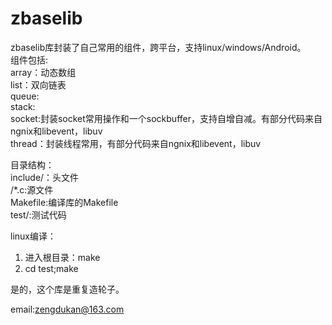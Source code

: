 # zbaselib

zbaselib库封装了自己常用的组件，跨平台，支持linux/windows/Android。  
组件包括:  
array：动态数组  
list：双向链表  
queue:  
stack:    
socket:封装socket常用操作和一个sockbuffer，支持自增自减。有部分代码来自ngnix和libevent，libuv  
thread：封装线程常用，有部分代码来自ngnix和libevent，libuv  



目录结构：  
include/：头文件  
/*.c:源文件  
Makefile:编译库的Makefile  
test/:测试代码  


linux编译：  
1. 进入根目录：make  
2. cd test;make  



是的，这个库是重复造轮子。


email:zengdukan@163.com

